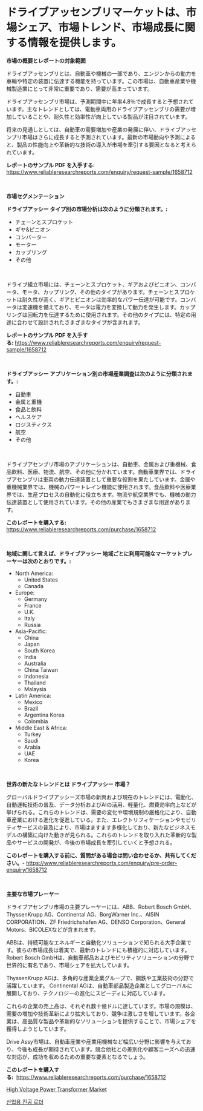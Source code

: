 <p><h1>ドライブアッセンブリマーケットは、市場シェア、市場トレンド、市場成長に関する情報を提供します。</h1></p><p><strong>市場の概要とレポートの対象範囲</strong></p>
<p><p>ドライブアッセンブリとは、自動車や機械の一部であり、エンジンからの動力を車輪や特定の装置に伝達する機能を持っています。この市場は、自動車産業や機械製造業にとって非常に重要であり、需要が高まっています。</p><p>ドライブアッセンブリ市場は、予測期間中に年率4.8％で成長すると予想されています。主なトレンドとしては、電動車両用のドライブアッセンブリの需要が増加していることや、耐久性と効率性が向上している製品が注目されています。</p><p>将来の見通しとしては、自動車の需要増加や産業の発展に伴い、ドライブアッセンブリ市場はさらに成長すると予測されています。最新の市場動向や予測によると、製品の性能向上や革新的な技術の導入が市場を牽引する要因となると考えられています。</p></p>
<p><strong>レポートのサンプル PDF を入手する:</strong> <a href="https://www.reliableresearchreports.com/enquiry/request-sample/1658712">https://www.reliableresearchreports.com/enquiry/request-sample/1658712</a></p>
<p>&nbsp;</p>
<p><strong>市場セグメンテーション</strong></p>
<p><strong>ドライブアッシー タイプ別の市場分析は次のように分類されます。:</strong></p>
<p><ul><li>チェーンとスプロケット</li><li>ギヤ&ピニオン</li><li>コンバーター</li><li>モーター</li><li>カップリング</li><li>その他</li></ul></p>
<p>&nbsp;</p>
<p><p>ドライブ組立市場には、チェーンとスプロケット、ギアおよびピニオン、コンバータ、モータ、カップリング、その他のタイプがあります。チェーンとスプロケットは耐久性が高く、ギアとピニオンは効率的なパワー伝達が可能です。コンバータは変速機を備えており、モータは電力を変換して動力を発生します。カップリングは回転力を伝達するために使用されます。その他のタイプには、特定の用途に合わせて設計されたさまざまなタイプが含まれます。</p></p>
<p><strong>レポートのサンプル PDF を入手する:</strong>&nbsp;<a href="https://www.reliableresearchreports.com/enquiry/request-sample/1658712">https://www.reliableresearchreports.com/enquiry/request-sample/1658712</a></p>
<p>&nbsp;</p>
<p><strong> ドライブアッシー アプリケーション別の市場産業調査は次のように分類されます。:</strong></p>
<p><ul><li>自動車</li><li>金属と重機</li><li>食品と飲料</li><li>ヘルスケア</li><li>ロジスティクス</li><li>航空</li><li>その他</li></ul></p>
<p>&nbsp;</p>
<p><p>ドライブアセンブリ市場のアプリケーションは、自動車、金属および重機械、食品飲料、医療、物流、航空、その他に分かれています。自動車業界では、ドライブアセンブリは車両の動力伝達装置として重要な役割を果たしています。金属や重機械業界では、機械のパワートレイン機能に使用されます。食品飲料や医療業界では、生産プロセスの自動化に役立ちます。物流や航空業界でも、機械の動力伝達装置として使用されています。その他の産業でもさまざまな用途があります。</p></p>
<p><strong>このレポートを購入する:</strong>&nbsp; <a href="https://www.reliableresearchreports.com/purchase/1658712">https://www.reliableresearchreports.com/purchase/1658712</a></p>
<p>&nbsp;</p>
<p><strong>地域に関して言えば、ドライブアッシー 地域ごとに利用可能なマーケットプレーヤーは次のとおりです。:</strong></p>
<p><ul>
    <li>
        North America:
        <ul>
            <li>United States</li>
            <li>Canada</li>
        </ul>
    </li>
    <li>
        Europe:
        <ul>
            <li>Germany</li>
            <li>France</li>
            <li>U.K.</li>
            <li>Italy</li>
            <li>Russia</li>
        </ul>
    </li>
    <li>
        Asia-Pacific:
        <ul>
            <li>China</li>
            <li>Japan</li>
            <li>South Korea</li>
            <li>India</li>
            <li>Australia</li>
            <li>China Taiwan</li>
            <li>Indonesia</li>
            <li>Thailand</li>
            <li>Malaysia</li>
        </ul>
    </li>
    <li>
        Latin America:
        <ul>
            <li>Mexico</li>
            <li>Brazil</li>
            <li>Argentina Korea</li>
            <li>Colombia</li>
        </ul>
    </li>
    <li>
        Middle East & Africa:
        <ul>
            <li>Turkey</li>
            <li>Saudi</li>
            <li>Arabia</li>
            <li>UAE</li>
            <li>Korea</li>
        </ul>
    </li>
    </ul></p>
<p>&nbsp;</p>
<p><strong>世界の新たなトレンドとは ドライブアッシー 市場？</strong></p>
<p><p>グローバルドライブアッシーズ市場の新興および現在のトレンドには、電動化、自動運転技術の普及、データ分析およびAIの活用、軽量化、燃費効率向上などが挙げられる。これらのトレンドは、需要の変化や環境規制の厳格化により、自動車産業における進化を促進している。また、エレクトリフィケーションやモビリティサービスの普及により、市場はますます多様化しており、新たなビジネスモデルの構築に向けた動きが見られる。これらのトレンドを取り入れた革新的な製品やサービスの開発が、今後の市場成長を牽引していくと予想される。</p></p>
<p><strong>このレポートを購入する前に、質問がある場合は問い合わせるか、共有してください。</strong>- <a href="https://www.reliableresearchreports.com/enquiry/pre-order-enquiry/1658712">https://www.reliableresearchreports.com/enquiry/pre-order-enquiry/1658712</a></p>
<p>&nbsp;</p>
<p><strong>主要な市場プレーヤー</strong></p>
<p><p>ドライブアセンブリ市場の主要プレーヤーには、ABB、Robert Bosch GmbH、ThyssenKrupp AG、Continental AG、BorgWarner Inc.、AISIN CORPORATION、ZF Friedrichshafen AG、DENSO Corporation、General Motors、BICOLEXなどが含まれます。</p><p>ABBは、持続可能なエネルギーと自動化ソリューションで知られる大手企業です。彼らの市場成長は着実で、最新のトレンドにも積極的に対応しています。 Robert Bosch GmbHは、自動車部品およびモビリティソリューションの分野で世界的に有名であり、市場シェアを拡大しています。</p><p>ThyssenKrupp AGは、多角的な産業企業グループで、鋼鉄や工業技術の分野で活躍しています。 Continental AGは、自動車部品製造企業としてグローバルに展開しており、テクノロジーの進化にスピーディに対応しています。</p><p>これらの企業の売上高は、それぞれ数十億ドルに達しています。市場の規模は、需要の増加や技術革新により拡大しており、競争は激しさを増しています。各企業は、高品質な製品や革新的なソリューションを提供することで、市場シェアを獲得しようとしています。</p><p>Drive Assy市場は、自動車産業や産業用機械など幅広い分野に影響を与えており、今後も成長が期待されています。競合他社との差別化や顧客ニーズへの迅速な対応が、成功を収めるための重要な要素となるでしょう。</p></p>
<p><strong>このレポートを購入する:</strong>&nbsp;&nbsp;<a href="https://www.reliableresearchreports.com/purchase/1658712">https://www.reliableresearchreports.com/purchase/1658712</a></p>
<p><p><a href="https://medium.com/@jsksk366/high-voltage-power-transformer-market-size-and-market-trends-complete-industry-overview-2024-to-5ecd2923a902">High Voltage Power Transformer Market</a></p><p><a href="https://medium.com/@bruiser75687/2024%EB%85%84%EB%B6%80%ED%84%B0-2031%EB%85%84%EA%B9%8C%EC%A7%80%EC%9D%98-%EA%B8%B0%EA%B0%84%EC%9D%84-%EB%8C%80%EC%83%81%EC%9C%BC%EB%A1%9C-%ED%95%9C-%EC%82%B0%EC%97%85%EC%9A%A9-%EC%A7%84%EA%B3%B5%EB%A1%9C%EB%8D%94-%EC%8B%9C%EC%9E%A5-%EB%B6%84%EC%84%9D-%EB%B0%8F-%EA%B7%9C%EB%AA%A8-%EC%98%88%EC%B8%A1-c33908d498ca">산업용 진공 로더</a></p></p>